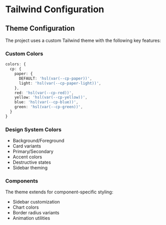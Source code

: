 # Tailwind Configuration

## Theme Configuration
The project uses a custom Tailwind theme with the following key features:

### Custom Colors
```typescript
colors: {
  cp: {
    paper: {
      DEFAULT: 'hsl(var(--cp-paper))',
      light: 'hsl(var(--cp-paper-light))',
    },
    red: 'hsl(var(--cp-red))',
    yellow: 'hsl(var(--cp-yellow))',
    blue: 'hsl(var(--cp-blue))',
    green: 'hsl(var(--cp-green))',
  }
}
```

### Design System Colors
- Background/Foreground
- Card variants
- Primary/Secondary
- Accent colors
- Destructive states
- Sidebar theming

### Components
The theme extends for component-specific styling:
- Sidebar customization
- Chart colors
- Border radius variants
- Animation utilities 